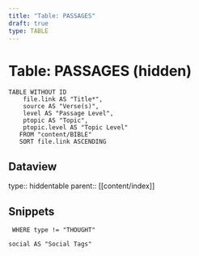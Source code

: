 ```yaml
---
title: "Table: PASSAGES"
draft: true
type: TABLE
---
```

# Table: PASSAGES (hidden)
```dataview
TABLE WITHOUT ID
	file.link AS "Title*",
	source AS "Verse(s)",
	level AS "Passage Level",
	ptopic AS "Topic",
	ptopic.level AS "Topic Level"
   FROM "content/BIBLE"
   SORT file.link ASCENDING
```


## Dataview
type:: hiddentable
parent:: [[content/index]]

## Snippets

```dataview
 WHERE type != "THOUGHT"

social AS "Social Tags"
```